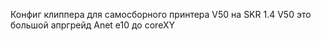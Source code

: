 Конфиг клиппера для самосборного принтера V50 на SKR 1.4
V50 это большой апргрейд Anet e10 до coreXY
